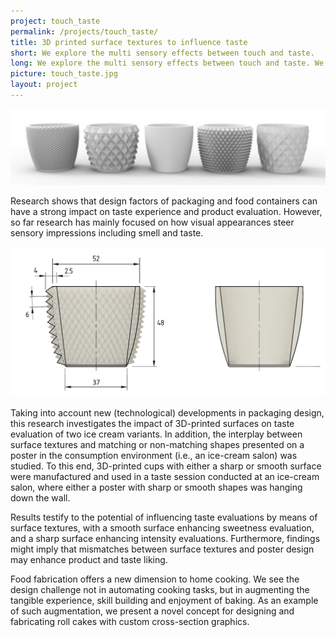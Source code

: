 ```yaml
---
project: touch_taste
permalink: /projects/touch_taste/
title: 3D printed surface textures to influence taste 
short: We explore the multi sensory effects between touch and taste.
long: We explore the multi sensory effects between touch and taste. We custom  3D print food and beverage containers with a surface texture.
picture: touch_taste.jpg
layout: project
---
```


![cups](img/5cups.jpg)

Research shows that design factors of packaging and food containers can have a strong impact on taste experience and product evaluation. However, so far research has mainly focused on how visual appearances steer sensory impressions including smell and taste. 

![cups](img/rhombus_cups.png)

Taking into account new (technological) developments in packaging design, this research investigates the impact of 3D-printed surfaces on taste evaluation of two ice cream variants. In addition, the interplay between surface textures and matching or non-matching shapes presented on a poster in the consumption environment (i.e., an ice-cream salon) was studied. To this end, 3D-printed cups with either a sharp or smooth surface were manufactured and used in a taste session conducted at an ice-cream salon, where either a poster with sharp or smooth shapes was hanging down the wall. 

Results testify to the potential of influencing taste evaluations by means of surface textures, with a smooth surface enhancing sweetness evaluation, and a sharp surface enhancing intensity evaluations. Furthermore, findings might imply that mismatches between surface textures and poster design may enhance product and taste liking.



Food fabrication offers a new dimension to home cooking. We see the design challenge not in automating cooking tasks, but in augmenting the tangible experience, skill building and enjoyment of baking. As an example of such augmentation, we present a novel concept for designing and fabricating roll cakes with custom cross-section graphics.
